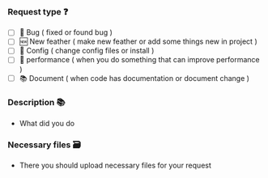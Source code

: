 ### Request type :question:

- [ ] :bug: Bug ( fixed or found bug )
- [ ] :new: New feather ( make new feather or add some things new in project )
- [ ] :star2: Config ( change config files or install )
- [ ] :rocket: performance ( when you do something that can improve performance )
- [ ] :books: Document ( when code has documentation or document change )

### Description :books:

- What did you do

### Necessary files :card_file_box: 

- There you should upload necessary files for your request
